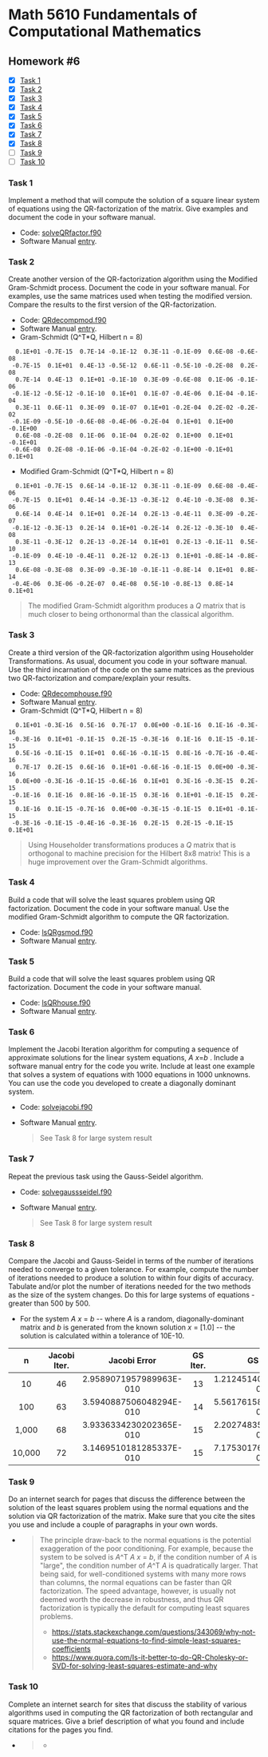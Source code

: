 # Math 5610 Fundamentals of Computational Mathematics

## Homework #6

- [x] [Task 1](#task-1)
- [x] [Task 2](#task-2)
- [x] [Task 3](#task-3)
- [x] [Task 4](#task-4)
- [x] [Task 5](#task-5)
- [x] [Task 6](#task-6)
- [x] [Task 7](#task-7)
- [x] [Task 8](#task-8)
- [ ] [Task 9](#task-9)
- [ ] [Task 10](#task-10)

### Task 1
Implement a method that will compute the solution of a square linear system of equations using the QR-factorization of the matrix. Give examples and document the code in your software manual.
- Code: [solveQRfactor.f90](solveQRfactor.f90)
- Software Manual [entry](Software_Manual/solveQRfactor.md).


### Task 2
Create another version of the QR-factorization algorithm using the Modified Gram-Schmidt process. Document the code in your software manual. For examples, use the same matrices used when testing the modified version. Compare the results to the first version of the QR-factorization.
- Code: [QRdecompmod.f90](QRdecompmod.f90)
- Software Manual [entry](Software_Manual/QRdecompmod.md).
- Gram-Schmidt (Q^T*Q, Hilbert n = 8)

```
  0.1E+01 -0.7E-15  0.7E-14 -0.1E-12  0.3E-11 -0.1E-09  0.6E-08 -0.6E-08
 -0.7E-15  0.1E+01  0.4E-13 -0.5E-12  0.6E-11 -0.5E-10 -0.2E-08  0.2E-08
  0.7E-14  0.4E-13  0.1E+01 -0.1E-10  0.3E-09 -0.6E-08  0.1E-06 -0.1E-06
 -0.1E-12 -0.5E-12 -0.1E-10  0.1E+01  0.1E-07 -0.4E-06  0.1E-04 -0.1E-04
  0.3E-11  0.6E-11  0.3E-09  0.1E-07  0.1E+01 -0.2E-04  0.2E-02 -0.2E-02
 -0.1E-09 -0.5E-10 -0.6E-08 -0.4E-06 -0.2E-04  0.1E+01  0.1E+00 -0.1E+00
  0.6E-08 -0.2E-08  0.1E-06  0.1E-04  0.2E-02  0.1E+00  0.1E+01 -0.1E+01
 -0.6E-08  0.2E-08 -0.1E-06 -0.1E-04 -0.2E-02 -0.1E+00 -0.1E+01  0.1E+01
```
- Modified Gram-Schmidt (Q^T*Q, Hilbert n = 8)

```
  0.1E+01 -0.7E-15  0.6E-14 -0.1E-12  0.3E-11 -0.1E-09  0.6E-08 -0.4E-06
 -0.7E-15  0.1E+01  0.4E-14 -0.3E-13 -0.3E-12  0.4E-10 -0.3E-08  0.3E-06
  0.6E-14  0.4E-14  0.1E+01  0.2E-14  0.2E-13 -0.4E-11  0.3E-09 -0.2E-07
 -0.1E-12 -0.3E-13  0.2E-14  0.1E+01 -0.2E-14  0.2E-12 -0.3E-10  0.4E-08
  0.3E-11 -0.3E-12  0.2E-13 -0.2E-14  0.1E+01  0.2E-13 -0.1E-11  0.5E-10
 -0.1E-09  0.4E-10 -0.4E-11  0.2E-12  0.2E-13  0.1E+01 -0.8E-14 -0.8E-13
  0.6E-08 -0.3E-08  0.3E-09 -0.3E-10 -0.1E-11 -0.8E-14  0.1E+01  0.8E-14
 -0.4E-06  0.3E-06 -0.2E-07  0.4E-08  0.5E-10 -0.8E-13  0.8E-14  0.1E+01
```
> The modified Gram-Schmidt algorithm produces a _Q_ matrix that is much closer to being orthonormal than the classical algorithm.

### Task 3
Create a third version of the QR-factorization algorithm using Householder Transformations. As usual, document you code in your software manual. Use the third incarnation of the code on the same matrices as the previous two QR-factorization and compare/explain your results.
- Code: [QRdecomphouse.f90](QRdecomphouse.f90)
- Software Manual [entry](Software_Manual/QRdecomphouse.md).
- Gram-Schmidt (Q^T*Q, Hilbert n = 8)

```
  0.1E+01 -0.3E-16  0.5E-16  0.7E-17  0.0E+00 -0.1E-16  0.1E-16 -0.3E-16
 -0.3E-16  0.1E+01 -0.1E-15  0.2E-15 -0.3E-16  0.1E-16  0.1E-15 -0.1E-15
  0.5E-16 -0.1E-15  0.1E+01  0.6E-16 -0.1E-15  0.8E-16 -0.7E-16 -0.4E-16
  0.7E-17  0.2E-15  0.6E-16  0.1E+01 -0.6E-16 -0.1E-15  0.0E+00 -0.3E-16
  0.0E+00 -0.3E-16 -0.1E-15 -0.6E-16  0.1E+01  0.3E-16 -0.3E-15  0.2E-15
 -0.1E-16  0.1E-16  0.8E-16 -0.1E-15  0.3E-16  0.1E+01 -0.1E-15  0.2E-15
  0.1E-16  0.1E-15 -0.7E-16  0.0E+00 -0.3E-15 -0.1E-15  0.1E+01 -0.1E-15
 -0.3E-16 -0.1E-15 -0.4E-16 -0.3E-16  0.2E-15  0.2E-15 -0.1E-15  0.1E+01
```
> Using Householder transformations produces a _Q_ matrix that is orthogonal to machine precision for the Hilbert 8x8 matrix! This is a huge improvement over the Gram-Schmidt algorithms.

### Task 4
Build a code that will solve the least squares problem using QR factorization. Document the code in your software manual. Use the modified Gram-Schmidt algorithm to compute the QR factorization.
- Code: [lsQRgsmod.f90](lsQRgsmod.f90)
- Software Manual [entry](Software_Manual/lsQRgsmod.md).

### Task 5
Build a code that will solve the least squares problem using QR factorization. Document the code in your software manual.
- Code: [lsQRhouse.f90](lsQRhouse.f90)
- Software Manual [entry](Software_Manual/lsQRhouse.md).

### Task 6
Implement the Jacobi Iteration algorithm for computing a sequence of approximate solutions for the linear system equations, _A_ _x_=_b_ . Include a software manual entry for the code you write. Include at least one example that solves a system of equations with 1000 equations in 1000 unknowns. You can use the code you developed to create a diagonally dominant system.
- Code: [solvejacobi.f90](solvejacobi.f90)

- Software Manual [entry](Software_Manual/solvejacobi.md).

  > See Task 8 for large system result

### Task 7
Repeat the previous task using the Gauss-Seidel algorithm.
- Code: [solvegaussseidel.f90](solvegaussseidel.f90)

- Software Manual [entry](Software_Manual/solvegaussseidel.md).

  > See Task 8 for large system result

### Task 8
Compare the Jacobi and Gauss-Seidel in terms of the number of iterations needed to converge to a given tolerance. For example, compute the number of iterations needed to produce a solution to within four digits of accuracy. Tabulate and/or plot the number of iterations needed for the two methods as the size of the system changes. Do this for large systems of equations - greater than 500 by 500.
- For the system _A_ _x_ = _b_ -- where _A_ is a random, diagonally-dominant matrix and _b_ is generated from the known solution _x_ = [1.0] -- the solution is calculated within a tolerance of 10E-10.

|   n    | Jacobi Iter. |      Jacobi Error       | GS Iter. |        GS Error         |
| :----: | :----------: | :---------------------: | :------: | :---------------------: |
|   10   |      46      | 2.9589071957989963E-010 |    13    | 1.2124514010849118E-010 |
|  100   |      63      | 3.5940887506048294E-010 |    14    | 5.5617615886132428E-011 |
| 1,000  |      68      | 3.9336334230202365E-010 |    15    | 2.2027483520222965E-011 |
| 10,000 |      72      | 3.1469510181285337E-010 |    15    | 7.1753017680488300E-011 |

### Task 9
Do an internet search for pages that discuss the difference between the solution of the least squares problem using the normal equations and the solution via QR factorization of the matrix. Make sure that you cite the sites you use and include a couple of paragraphs in your own words.
- > The principle draw-back to the normal equations is the potential exaggeration of the poor conditioning. For example, because the system to be solved is _A_^T _A_ _x_ = _b_, if the condition number of _A_ is "large", the condition number of _A_^T _A_ is quadratically larger.  That being said, for well-conditioned systems with many more rows than columns, the normal equations can be faster than QR factorization. The speed advantage, however, is usually not deemed worth the decrease in robustness, and thus QR factorization is typically the default for computing least squares problems.
  >
  > - https://stats.stackexchange.com/questions/343069/why-not-use-the-normal-equations-to-find-simple-least-squares-coefficients
  > - https://www.quora.com/Is-it-better-to-do-QR-Cholesky-or-SVD-for-solving-least-squares-estimate-and-why

### Task 10
Complete an internet search for sites that discuss the stability of various algorithms used in computing the QR factorization of both rectangular and square matrices. Give a brief description of what you found and include citations for the pages you find.
- > 
  >
  > - 